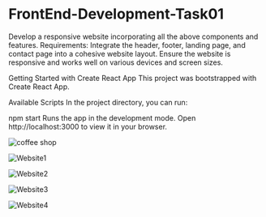 # FrontEnd-Development-Task01
Develop a responsive website incorporating all the above components and features. Requirements: Integrate the header, footer, landing page, and contact page into a cohesive website layout. Ensure the website is responsive and works well on various devices and screen sizes.

Getting Started with Create React App
This project was bootstrapped with Create React App.

Available Scripts
In the project directory, you can run:

npm start
Runs the app in the development mode.
Open http://localhost:3000 to view it in your browser.


![coffee shop](https://github.com/sreeginy/FrontEnd-Development-Task01/assets/82145482/9de1d973-f9bf-4ccb-a5e3-837f2fa5c55e)


![Website1](https://github.com/sreeginy/FrontEnd-Development-Task01/assets/82145482/57609bff-2a5c-49a3-a760-67858408698c)


![Website2](https://github.com/sreeginy/FrontEnd-Development-Task01/assets/82145482/5f19d6b1-db9a-4ea1-8f44-b413a6ac1571)


![Website3](https://github.com/sreeginy/FrontEnd-Development-Task01/assets/82145482/e7ad26bb-8c6f-4807-9be9-2fe700088bff)


![Website4](https://github.com/sreeginy/FrontEnd-Development-Task01/assets/82145482/0fbabb98-4190-42a8-83d7-2147716ae96f)
